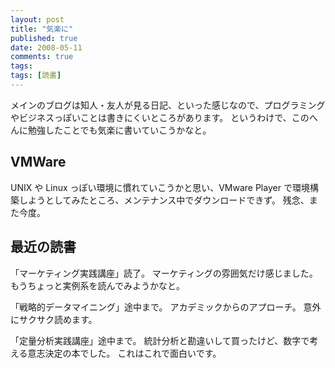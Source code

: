 ```yaml
---
layout: post
title: "気楽に"
published: true
date: 2008-05-11
comments: true
tags:
tags: [読書]
---
```


メインのブログは知人・友人が見る日記、といった感じなので、プログラミングやビジネスっぽいことは書きにくいところがあります。
というわけで、このへんに勉強したことでも気楽に書いていこうかなと。

## VMWare

UNIX や Linux っぽい環境に慣れていこうかと思い、VMware Player で環境構築しようとしてみたところ、メンテナンス中でダウンロードできず。
残念、また今度。

## 最近の読書

「マーケティング実践講座」読了。
マーケティングの雰囲気だけ感じました。
もうちょっと実例系を読んでみようかなと。

「戦略的データマイニング」途中まで。
アカデミックからのアプローチ。
意外にサクサク読めます。

「定量分析実践講座」途中まで。
統計分析と勘違いして買ったけど、数字で考える意志決定の本でした。
これはこれで面白いです。
